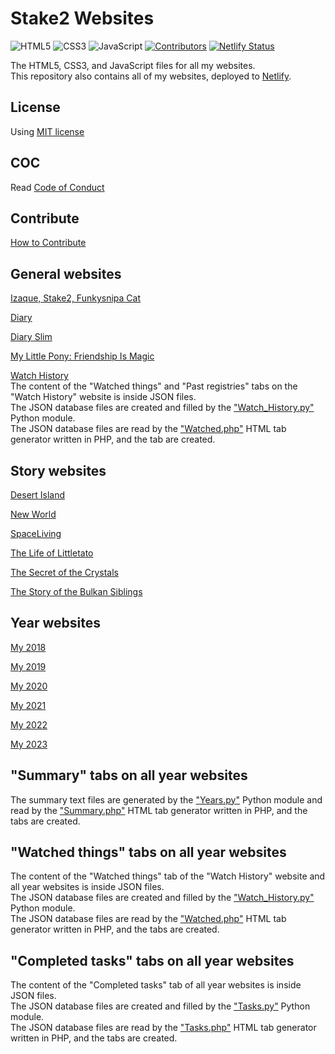 # Stake2 Websites

![HTML5](https://img.shields.io/badge/HTML-5-brightgreen.svg)
![CSS3](https://img.shields.io/badge/CSS-3-brightgreen.svg)
![JavaScript](https://img.shields.io/badge/JavaScript-Latest-brightgreen.svg)
[![Contributors](https://img.shields.io/github/contributors/Stake2/Websites.svg)](https://github.com/Stake2/Websites/graphs/contributors)
[![Netlify Status](https://api.netlify.com/api/v1/badges/8cd84069-5194-4080-9e49-a8eae5111cf7/deploy-status)](https://app.netlify.com/sites/thestake2/deploys)

The HTML5, CSS3, and JavaScript files for all my websites.<br>
This repository also contains all of my websites, deployed to [Netlify](https://netlify.com/).

## License
Using [MIT license](https://github.com/Stake2/Websites/blob/main/LICENSE)

## COC
Read [Code of Conduct](https://github.com/Stake2/Websites/blob/main/CODE_OF_CONDUCT.md)

## Contribute
[How to Contribute](https://github.com/Stake2/Websites/blob/main/CONTRIBUTING.md)

## General websites

[Izaque, Stake2, Funkysnipa Cat](https://thestake2.netlify.app/Stake2/)

[Diary](https://thestake2.netlify.app/Diary/)

[Diary Slim](https://thestake2.netlify.app/Diary%20Slim/)

[My Little Pony: Friendship Is Magic](https://thestake2.netlify.app/My%20Little%20Pony%2FFriendship%20Is%20Magic/)

[Watch History](https://thestake2.netlify.app/Watch%20History/)<br>
The content of the "Watched things" and "Past registries" tabs on the "Watch History" website is inside JSON files.<br>
The JSON database files are created and filled by the ["Watch_History.py"](https://github.com/Stake2/Python/tree/main/Modules/Watch_History) Python module.<br>
The JSON database files are read by the ["Watched.php"](https://github.com/Stake2/PHP/blob/main/Websites/Watch%20History/Generators/Watched.php) HTML tab generator written in PHP, and the tab are created.<br>

## Story websites
[Desert Island](https://thestake2.netlify.app/Desert%20Island/)

[New World](https://thestake2.netlify.app/New%20World/)

[SpaceLiving](https://thestake2.netlify.app/New_World/SpaceLiving/)

[The Life of Littletato](https://thestake2.netlify.app/The%20Life%20of%20Littletato/)

[The Secret of the Crystals](https://thestake2.netlify.app/The%20Secret%20of%20the%20Crystals/)

[The Story of the Bulkan Siblings](https://thestake2.netlify.app/The%20Story%20of%20the%20Bulkan%20Siblings/)

## Year websites
[My 2018](https://thestake2.netlify.app/2018/)

[My 2019](https://thestake2.netlify.app/2019/)

[My 2020](https://thestake2.netlify.app/2020/)

[My 2021](https://thestake2.netlify.app/2021/)

[My 2022](https://thestake2.netlify.app/2022/)

[My 2023](https://thestake2.netlify.app/2023/)

## "Summary" tabs on all year websites
The summary text files are generated by the ["Years.py"](https://github.com/Stake2/Python/tree/main/Modules/Years) Python module and read by the ["Summary.php"](https://github.com/Stake2/PHP/blob/main/Websites/Years/Generators/Summary.php) HTML tab generator written in PHP, and the tabs are created.<br>

## "Watched things" tabs on all year websites
The content of the "Watched things" tab of the "Watch History" website and all year websites is inside JSON files.<br>
The JSON database files are created and filled by the ["Watch_History.py"](https://github.com/Stake2/Python/tree/main/Modules/Watch_History) Python module.<br>
The JSON database files are read by the ["Watched.php"](https://github.com/Stake2/PHP/blob/main/Websites/Watch%20History/Generators/Watched.php) HTML tab generator written in PHP, and the tabs are created.<br>

## "Completed tasks" tabs on all year websites
The content of the "Completed tasks" tab of all year websites is inside JSON files.<br>
The JSON database files are created and filled by the ["Tasks.py"](https://github.com/Stake2/Python/tree/main/Modules/Tasks) Python module.<br>
The JSON database files are read by the ["Tasks.php"](https://github.com/Stake2/PHP/blob/main/Websites/Tasks/Generators/Tasks.php) HTML tab generator written in PHP, and the tabs are created.<br>